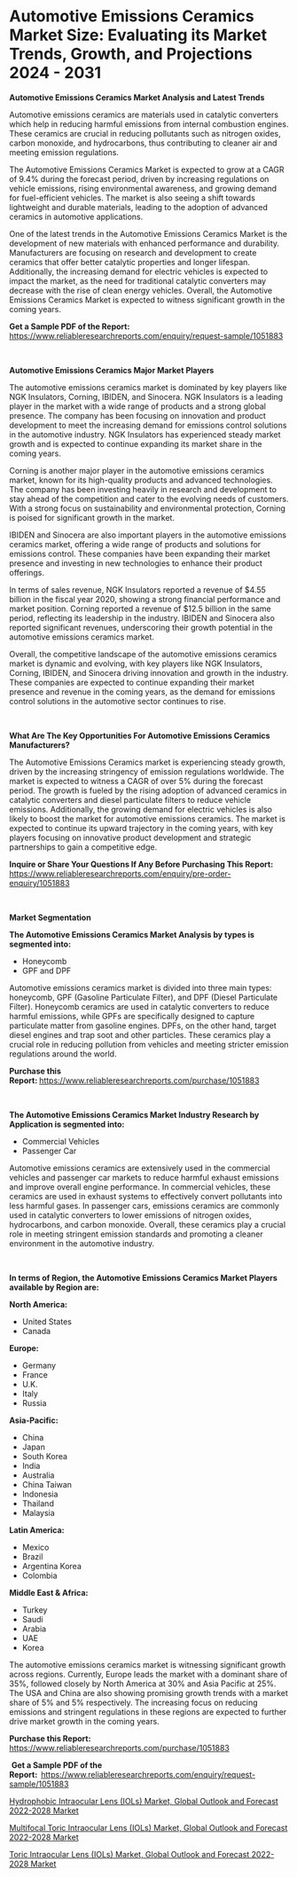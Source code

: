 <p><h1>Automotive Emissions Ceramics Market Size: Evaluating its Market Trends, Growth, and Projections 2024 - 2031</h1></p><p><strong>Automotive Emissions Ceramics Market Analysis and Latest Trends</strong></p>
<p><p>Automotive emissions ceramics are materials used in catalytic converters which help in reducing harmful emissions from internal combustion engines. These ceramics are crucial in reducing pollutants such as nitrogen oxides, carbon monoxide, and hydrocarbons, thus contributing to cleaner air and meeting emission regulations.</p><p>The Automotive Emissions Ceramics Market is expected to grow at a CAGR of 9.4% during the forecast period, driven by increasing regulations on vehicle emissions, rising environmental awareness, and growing demand for fuel-efficient vehicles. The market is also seeing a shift towards lightweight and durable materials, leading to the adoption of advanced ceramics in automotive applications.</p><p>One of the latest trends in the Automotive Emissions Ceramics Market is the development of new materials with enhanced performance and durability. Manufacturers are focusing on research and development to create ceramics that offer better catalytic properties and longer lifespan. Additionally, the increasing demand for electric vehicles is expected to impact the market, as the need for traditional catalytic converters may decrease with the rise of clean energy vehicles. Overall, the Automotive Emissions Ceramics Market is expected to witness significant growth in the coming years.</p></p>
<p><strong>Get a Sample PDF of the Report:&nbsp;</strong> <a href="https://www.reliableresearchreports.com/enquiry/request-sample/1051883">https://www.reliableresearchreports.com/enquiry/request-sample/1051883</a></p>
<p>&nbsp;</p>
<p><strong>Automotive Emissions Ceramics Major Market Players</strong></p>
<p><p>The automotive emissions ceramics market is dominated by key players like NGK Insulators, Corning, IBIDEN, and Sinocera. NGK Insulators is a leading player in the market with a wide range of products and a strong global presence. The company has been focusing on innovation and product development to meet the increasing demand for emissions control solutions in the automotive industry. NGK Insulators has experienced steady market growth and is expected to continue expanding its market share in the coming years.</p><p>Corning is another major player in the automotive emissions ceramics market, known for its high-quality products and advanced technologies. The company has been investing heavily in research and development to stay ahead of the competition and cater to the evolving needs of customers. With a strong focus on sustainability and environmental protection, Corning is poised for significant growth in the market.</p><p>IBIDEN and Sinocera are also important players in the automotive emissions ceramics market, offering a wide range of products and solutions for emissions control. These companies have been expanding their market presence and investing in new technologies to enhance their product offerings.</p><p>In terms of sales revenue, NGK Insulators reported a revenue of $4.55 billion in the fiscal year 2020, showing a strong financial performance and market position. Corning reported a revenue of $12.5 billion in the same period, reflecting its leadership in the industry. IBIDEN and Sinocera also reported significant revenues, underscoring their growth potential in the automotive emissions ceramics market.</p><p>Overall, the competitive landscape of the automotive emissions ceramics market is dynamic and evolving, with key players like NGK Insulators, Corning, IBIDEN, and Sinocera driving innovation and growth in the industry. These companies are expected to continue expanding their market presence and revenue in the coming years, as the demand for emissions control solutions in the automotive sector continues to rise.</p></p>
<p>&nbsp;</p>
<p><strong>What Are The Key Opportunities For Automotive Emissions Ceramics Manufacturers?</strong></p>
<p><p>The Automotive Emissions Ceramics market is experiencing steady growth, driven by the increasing stringency of emission regulations worldwide. The market is expected to witness a CAGR of over 5% during the forecast period. The growth is fueled by the rising adoption of advanced ceramics in catalytic converters and diesel particulate filters to reduce vehicle emissions. Additionally, the growing demand for electric vehicles is also likely to boost the market for automotive emissions ceramics. The market is expected to continue its upward trajectory in the coming years, with key players focusing on innovative product development and strategic partnerships to gain a competitive edge.</p></p>
<p><strong>Inquire or Share Your Questions If Any Before Purchasing This Report:</strong> <a href="https://www.reliableresearchreports.com/enquiry/pre-order-enquiry/1051883">https://www.reliableresearchreports.com/enquiry/pre-order-enquiry/1051883</a></p>
<p>&nbsp;</p>
<p><strong>Market Segmentation</strong></p>
<p><strong>The Automotive Emissions Ceramics Market Analysis by types is segmented into:</strong></p>
<p><ul><li>Honeycomb</li><li>GPF and DPF</li></ul></p>
<p><p>Automotive emissions ceramics market is divided into three main types: honeycomb, GPF (Gasoline Particulate Filter), and DPF (Diesel Particulate Filter). Honeycomb ceramics are used in catalytic converters to reduce harmful emissions, while GPFs are specifically designed to capture particulate matter from gasoline engines. DPFs, on the other hand, target diesel engines and trap soot and other particles. These ceramics play a crucial role in reducing pollution from vehicles and meeting stricter emission regulations around the world.</p></p>
<p><strong>Purchase this Report:&nbsp;</strong><a href="https://www.reliableresearchreports.com/purchase/1051883">https://www.reliableresearchreports.com/purchase/1051883</a></p>
<p>&nbsp;</p>
<p><strong>The Automotive Emissions Ceramics Market Industry Research by Application is segmented into:</strong></p>
<p><ul><li>Commercial Vehicles</li><li>Passenger Car</li></ul></p>
<p><p>Automotive emissions ceramics are extensively used in the commercial vehicles and passenger car markets to reduce harmful exhaust emissions and improve overall engine performance. In commercial vehicles, these ceramics are used in exhaust systems to effectively convert pollutants into less harmful gases. In passenger cars, emissions ceramics are commonly used in catalytic converters to lower emissions of nitrogen oxides, hydrocarbons, and carbon monoxide. Overall, these ceramics play a crucial role in meeting stringent emission standards and promoting a cleaner environment in the automotive industry.</p></p>
<p>&nbsp;</p>
<p><strong>In terms of Region, the Automotive Emissions Ceramics Market Players available by Region are:</strong></p>
<p>
    <p> <strong> North America: </strong>
        <ul>
            <li>United States</li>
            <li>Canada</li>
        </ul>
        </p> 
    <p> <strong> Europe: </strong>
        <ul>
            <li>Germany</li>
            <li>France</li>
            <li>U.K.</li>
            <li>Italy</li>
            <li>Russia</li>
        </ul>
        </p> 
    <p> <strong> Asia-Pacific: </strong>
        <ul>
            <li>China</li>
            <li>Japan</li>
            <li>South Korea</li>
            <li>India</li>
            <li>Australia</li>
            <li>China Taiwan</li>
            <li>Indonesia</li>
            <li>Thailand</li>
            <li>Malaysia</li>
        </ul>
        </p> 
    <p> <strong> Latin America: </strong>
        <ul>
            <li>Mexico</li>
            <li>Brazil</li>
            <li>Argentina Korea</li>
            <li>Colombia</li>
        </ul>
        </p> 
    <p> <strong> Middle East & Africa: </strong>
        <ul>
            <li>Turkey</li>
            <li>Saudi</li>
            <li>Arabia</li>
            <li>UAE</li>
            <li>Korea</li>
        </ul>
    </p>
    </p>
<p><p>The automotive emissions ceramics market is witnessing significant growth across regions. Currently, Europe leads the market with a dominant share of 35%, followed closely by North America at 30% and Asia Pacific at 25%. The USA and China are also showing promising growth trends with a market share of 5% and 5% respectively. The increasing focus on reducing emissions and stringent regulations in these regions are expected to further drive market growth in the coming years.</p></p>
<p><strong>Purchase this Report: </strong><a href="https://www.reliableresearchreports.com/purchase/1051883">https://www.reliableresearchreports.com/purchase/1051883</a></p>
<p>&nbsp;<strong>Get a Sample PDF of the Report:&nbsp;&nbsp;</strong><a href="https://www.reliableresearchreports.com/enquiry/request-sample/1051883">https://www.reliableresearchreports.com/enquiry/request-sample/1051883</a></p>
<p><strong></strong></p>
<p><p><a href="https://view.publitas.com/reportprime-1/hydrophobic-intraocular-lens-iols-market-global-outlook-and-forecast-2022-2028-market-size-share-trends-analysis-report-by-application-regional-outlook-competitive-strategies-and-segment-forecasts-2023-2030/">Hydrophobic Intraocular Lens (IOLs) Market, Global Outlook and Forecast 2022-2028 Market</a></p><p><a href="https://view.publitas.com/reportprime-1/decoding-the-multifocal-toric-intraocular-lens-iols-market-global-outlook-and-forecast-2022-2028-market-a-deep-dive-into-the-latest-market-trends-market-segmentation-and-competitive-analysis/">Multifocal Toric Intraocular Lens (IOLs) Market, Global Outlook and Forecast 2022-2028 Market</a></p><p><a href="https://view.publitas.com/reportprime-1/toric-intraocular-lens-iols-market-global-outlook-and-forecast-2022-2028-market-insights-market-players-and-forecast-till-2030/">Toric Intraocular Lens (IOLs) Market, Global Outlook and Forecast 2022-2028 Market</a></p></p>